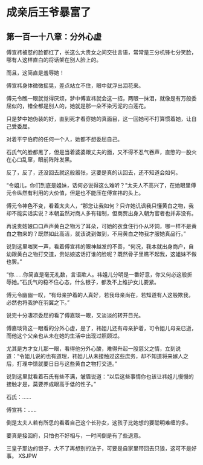# 成亲后王爷暴富了 
 ## 第一百一十八章：分外心虚
  傅宣祎被怼的脸都红了，长这么大贵女之间交往言语，常常是三分机锋七分笑脸，哪有人这样直白的将话架在别人脸上的。  
  
 而且，这简直是羞辱她！  
  
 傅宣祎身体微微摇晃，差点站立不住，眼中就浮出泪花来。  
  
 傅元令瞧一眼就觉得厌烦，梦中傅宣祎就会这一招，两眼一抹泪，就像是有万般委屈似的，错全都是别人的，她就是那一朵不染污泥的白莲花。  
  
 只是梦中她伪装的好，直到死才看穿她的真面目，这一回她可不打算惯着她，让自己受委屈。  
  
 对着平宁伯府的任何一个人，她都不想委屈自己。  
  
 石氏气的脸都黑了，但是当着婆婆跟丈夫的面，又不得不忍气吞声，直憋的一股火在心口乱窜，眼前阵阵发黑。  
  
 反了，反了，还没回去就这般嚣张，这要是真的认回去，还不知道会如何。  
  
 “令姐儿，你们到底是姐妹，话何必说得这么难听？”太夫人不高兴了，在她眼里傅元令纵然有利用的大价值，但是也不能压在傅宣祎的头上。  
  
 傅元令神色不变，看着太夫人，“那您让我如何？只许她讥讽我只懂黄白之物，我却不能实话实说？本朝虽然对商人多有辖制，但商贾出身入朝为官者也并非没有。  
  
 再说贵姑娘口口声声黄白之物污了耳朵，可她的衣食住行仆从环饲，哪一样不是黄白之物来的？既然如此高洁，就该说到做到，不用黄白之物我才服她真品行。”  
  
 说到这里嗤笑一声，看着傅宣祎的眼神越发的不善，“何况，我本就出身商户，自幼跟黄白之物打交道，贵姑娘这话打谁的脸呢？既然骨子里瞧不起我，这姐妹不做也罢。”  
  
 “你……你简直是毫无礼数，言语欺人。祎姐儿分明是一番好意，你又何必这般折辱她。”石氏气的稳不住心态，什么银子，都及不上维护女儿要紧。  
  
 傅元令幽幽一叹，“有母亲护着的人真好，若我母亲尚在，若知道有人这般欺我，必然也将我护在羽翼之下。”  
  
 说完十分凄凉委屈的看了傅嘉琰一眼，又淡淡的转开目光。  
  
 傅嘉琰背这一眼看的分外心虚，是了，祎姐儿还有母亲护着，可令姐儿母亲已逝，而他这个父亲也从未在她的生活中出现过照顾过。  
  
 尤其是方才女儿那一眼，看得他分外心酸，难得升起一股慈父之情，立刻说道：“令姐儿说的也有道理，祎姐儿从未接触过这些庶务，却不知道将来嫁人之后，打理中馈就要日日与这些黄白之物打交道。”  
  
 说到这里就看着石氏有些不满，皱眉说道：“以后这些事情你也该让祎姐儿慢慢的接触才是，莫要养成眼高手低的性子。”  
  
 石氏：……  
  
 傅宣祎：……  
  
 倒是太夫人若有所思的看着自己这个长孙女，这孩子比她想的要聪明难缠的多。  
  
 要真是接回府，只怕也不好相与，一时间倒是有了些退意。  
  
 三皇子那边的银子，大不了再想别的法子，可要是自家里带回去只狼，这可不是好事。 
XSJPW